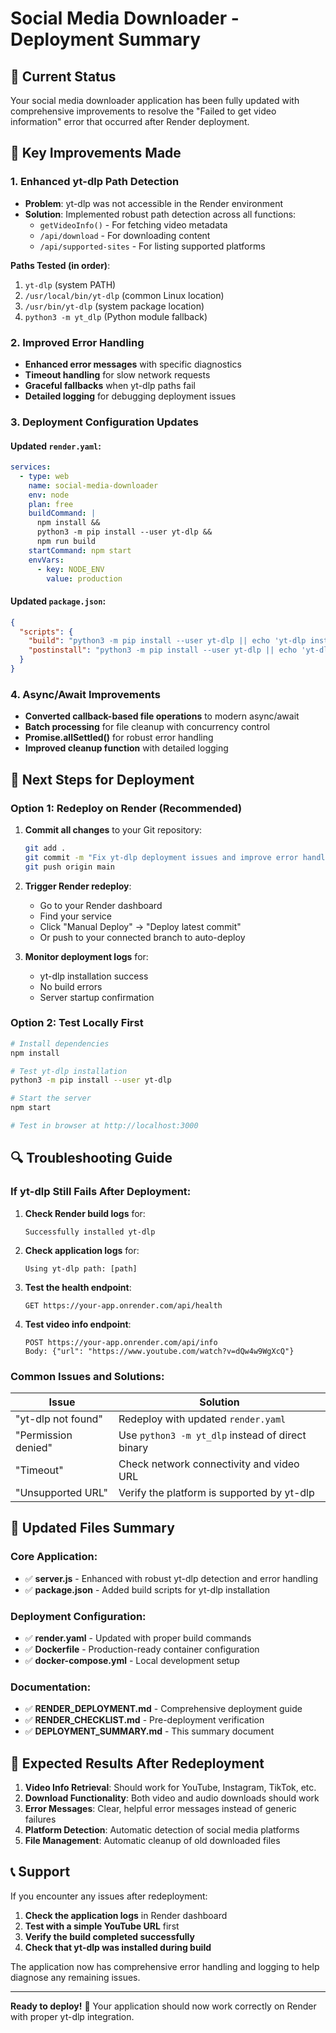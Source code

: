 # Social Media Downloader - Deployment Summary

## 🎯 Current Status
Your social media downloader application has been fully updated with comprehensive improvements to resolve the "Failed to get video information" error that occurred after Render deployment.

## 🔧 Key Improvements Made

### 1. Enhanced yt-dlp Path Detection
- **Problem**: yt-dlp was not accessible in the Render environment
- **Solution**: Implemented robust path detection across all functions:
  - `getVideoInfo()` - For fetching video metadata
  - `/api/download` - For downloading content
  - `/api/supported-sites` - For listing supported platforms

**Paths Tested (in order)**:
1. `yt-dlp` (system PATH)
2. `/usr/local/bin/yt-dlp` (common Linux location)
3. `/usr/bin/yt-dlp` (system package location)
4. `python3 -m yt_dlp` (Python module fallback)

### 2. Improved Error Handling
- **Enhanced error messages** with specific diagnostics
- **Timeout handling** for slow network requests
- **Graceful fallbacks** when yt-dlp paths fail
- **Detailed logging** for debugging deployment issues

### 3. Deployment Configuration Updates

#### Updated `render.yaml`:
```yaml
services:
  - type: web
    name: social-media-downloader
    env: node
    plan: free
    buildCommand: |
      npm install &&
      python3 -m pip install --user yt-dlp &&
      npm run build
    startCommand: npm start
    envVars:
      - key: NODE_ENV
        value: production
```

#### Updated `package.json`:
```json
{
  "scripts": {
    "build": "python3 -m pip install --user yt-dlp || echo 'yt-dlp installation failed'",
    "postinstall": "python3 -m pip install --user yt-dlp || echo 'yt-dlp installation failed'"
  }
}
```

### 4. Async/Await Improvements
- **Converted callback-based file operations** to modern async/await
- **Batch processing** for file cleanup with concurrency control
- **Promise.allSettled()** for robust error handling
- **Improved cleanup function** with detailed logging

## 🚀 Next Steps for Deployment

### Option 1: Redeploy on Render (Recommended)
1. **Commit all changes** to your Git repository:
   ```bash
   git add .
   git commit -m "Fix yt-dlp deployment issues and improve error handling"
   git push origin main
   ```

2. **Trigger Render redeploy**:
   - Go to your Render dashboard
   - Find your service
   - Click "Manual Deploy" → "Deploy latest commit"
   - Or push to your connected branch to auto-deploy

3. **Monitor deployment logs** for:
   - yt-dlp installation success
   - No build errors
   - Server startup confirmation

### Option 2: Test Locally First
```bash
# Install dependencies
npm install

# Test yt-dlp installation
python3 -m pip install --user yt-dlp

# Start the server
npm start

# Test in browser at http://localhost:3000
```

## 🔍 Troubleshooting Guide

### If yt-dlp Still Fails After Deployment:

1. **Check Render build logs** for:
   ```
   Successfully installed yt-dlp
   ```

2. **Check application logs** for:
   ```
   Using yt-dlp path: [path]
   ```

3. **Test the health endpoint**:
   ```
   GET https://your-app.onrender.com/api/health
   ```

4. **Test video info endpoint**:
   ```
   POST https://your-app.onrender.com/api/info
   Body: {"url": "https://www.youtube.com/watch?v=dQw4w9WgXcQ"}
   ```

### Common Issues and Solutions:

| Issue | Solution |
|-------|----------|
| "yt-dlp not found" | Redeploy with updated `render.yaml` |
| "Permission denied" | Use `python3 -m yt_dlp` instead of direct binary |
| "Timeout" | Check network connectivity and video URL |
| "Unsupported URL" | Verify the platform is supported by yt-dlp |

## 📁 Updated Files Summary

### Core Application:
- ✅ **server.js** - Enhanced with robust yt-dlp detection and error handling
- ✅ **package.json** - Added build scripts for yt-dlp installation

### Deployment Configuration:
- ✅ **render.yaml** - Updated with proper build commands
- ✅ **Dockerfile** - Production-ready container configuration
- ✅ **docker-compose.yml** - Local development setup

### Documentation:
- ✅ **RENDER_DEPLOYMENT.md** - Comprehensive deployment guide
- ✅ **RENDER_CHECKLIST.md** - Pre-deployment verification
- ✅ **DEPLOYMENT_SUMMARY.md** - This summary document

## 🎉 Expected Results After Redeployment

1. **Video Info Retrieval**: Should work for YouTube, Instagram, TikTok, etc.
2. **Download Functionality**: Both video and audio downloads should work
3. **Error Messages**: Clear, helpful error messages instead of generic failures
4. **Platform Detection**: Automatic detection of social media platforms
5. **File Management**: Automatic cleanup of old downloaded files

## 📞 Support

If you encounter any issues after redeployment:

1. **Check the application logs** in Render dashboard
2. **Test with a simple YouTube URL** first
3. **Verify the build completed successfully**
4. **Check that yt-dlp was installed during build**

The application now has comprehensive error handling and logging to help diagnose any remaining issues.

---

**Ready to deploy!** 🚀 Your application should now work correctly on Render with proper yt-dlp integration.